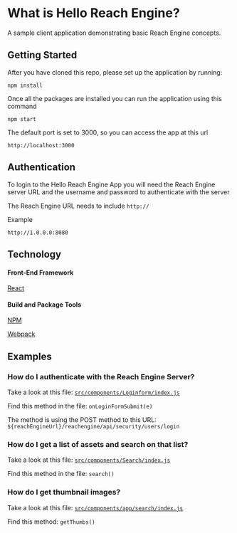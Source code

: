 # What is Hello Reach Engine?
A sample client application demonstrating basic Reach Engine concepts.

## Getting Started
After you have cloned this repo, please set up the application by running:

`npm install`

Once all the packages are installed you can run the application using this command

`npm start`

The default port is set to 3000, so you can access the app at this url

`http://localhost:3000`


## Authentication

To login to the Hello Reach Engine App you will need the Reach Engine server URL and the username and password to authenticate with the server

The Reach Engine URL needs to include `http://`

Example

`http://1.0.0.0:8080`


## Technology

#### Front-End Framework
[React](https://facebook.github.io/react/)

#### Build and Package Tools
[NPM](https://www.npmjs.com)

[Webpack](http://webpack.github.io)


## Examples

### How do I authenticate with the Reach Engine Server?
Take a look at this file:
[`src/components/Loginform/index.js`](src/components/Loginform/index.js)

Find this method in the file: `onLoginFormSubmit(e)`

The method is using the POST method to this URL:
`${reachEngineUrl}/reachengine/api/security/users/login`


### How do I get a list of assets and search on that list?
Take a look at this file: [`src/components/Search/index.js`](src/components/Search/index.js)

Find this method in the file: `search()`

### How do I get thumbnail images?
Take a look at this file:
[`src/components/app/search/index.js`](src/components/Search/index.js)

Find this method: `getThumbs()`
